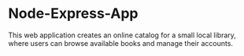 # Node-Express-App


This web application creates an online catalog for a small local library, where users can browse available books and manage their accounts.

